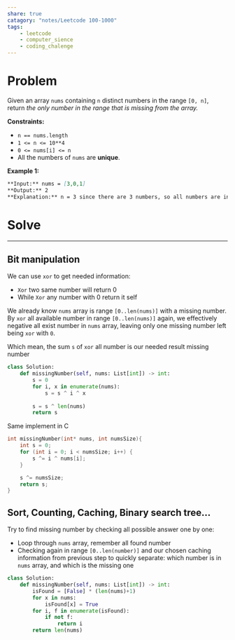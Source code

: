 ```yaml
---
share: true
catagory: "notes/Leetcode 100-1000"
tags:
    - leetcode
    - computer_sience
    - coding_chalenge
---
```


# Problem

Given an array `nums` containing `n` distinct numbers in the range `[0, n]`, return _the only number in the range that is missing from the array._

**Constraints:**

- `n == nums.length`
- `1 <= n <= 10**4`
- `0 <= nums[i] <= n`
- All the numbers of `nums` are **unique**.

**Example 1:**
```markdown
**Input:** nums = [3,0,1]
**Output:** 2
**Explanation:** n = 3 since there are 3 numbers, so all numbers are in the range [0,3]. 2 is the missing number in the range since it does not appear in nums.
```

# Solve
---
## Bit manipulation
We can use `xor` to get needed information: 
- `Xor` two same number will return 0
- While `Xor` any number with 0 return it self

We already know `nums` array is range `[0..len(nums)]` with a missing number. By `xor` all available number in range `[0..len(nums)]` again, we effectively negative all exist number in `nums` array, leaving only one missing number left being `xor` with `0`.

Which mean, the sum `s` of `xor` all number is our needed result missing number

```python
class Solution:
    def missingNumber(self, nums: List[int]) -> int:
        s = 0
        for i, x in enumerate(nums):
            s = s ^ i ^ x
            
        s = s ^ len(nums)
        return s
```

Same implement in C
```c
int missingNumber(int* nums, int numsSize){
    int s = 0;
    for (int i = 0; i < numsSize; i++) {
        s ^= i ^ nums[i];
    }

    s ^= numsSize;
    return s;
}
```

## Sort, Counting, Caching, Binary search tree...

Try to find missing number by checking all possible answer one by one:
- Loop through `nums` array, remember all found number
- Checking again in range `[0..len(number)]` and our chosen caching information from previous step to quickly separate: which number is in `nums` array, and which is the missing one

```python
class Solution:
    def missingNumber(self, nums: List[int]) -> int:
        isFound = [False] * (len(nums)+1)
        for x in nums:
            isFound[x] = True
        for i, f in enumerate(isFound):
            if not f:
                return i
        return len(nums)
```
